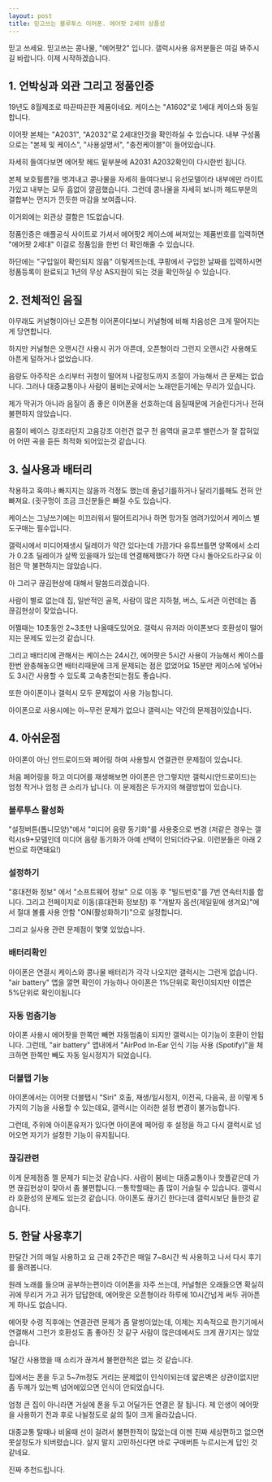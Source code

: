 ```yaml
---
layout: post
title: 믿고쓰는 블루투스 이어폰. 에어팟 2세의 상품성
---
```


믿고 쓰세요. 믿고쓰는 콩나물, "에어팟2" 입니다. 갤럭시사용 유저분들은 여길 봐주시길 바랍니다. 이제 시작하겠습니다.



<h2>1. 언박싱과 외관 그리고 정품인증</h2>
19년도 8월제조로 따끈따끈한 제품이네요. 케이스는 "A1602"로 1세대 케이스와 동일합니다.

이어팟 본체는 "A2031", "A2032"로 2세대인것을 확인하실 수 있습니다.
내부 구성품으로는 "본체 및 케이스", "사용설명서", "충전케이블"이 들어있습니다.

자세히 들여다보면 에어팟 헤드 밑부분에 A2031 A2032확인이 다시한번 됩니다.

본체 보호필름?을 벗겨내고 콩나물을 자세히 들여다보니 유선모델이라 내부에만 라이트가있고 내부는 모두 흠없이 깔끔했습니다.
그런데 콩나물을 자세히 보니까 헤드부분의 결합부는 먼지가 낀듯한 마감을 보여줍니다.

이거외에는 외관상 결함은 1도없습니다.

정품인증은 애플공식 사이트로 가셔서 에어팟2 케이스에 써져있는 제품번호를 입력하면 "에어팟 2세대" 이걸로 정품임을 한번 더 확인해줄 수 있습니다.

하단에는 "구입일이 확인되지 않음" 이렇게뜨는데, 쿠팡에서 구입한 날짜를 입력하시면 정품등록이 완료되고 1년의 무상 AS지원이 되는 것을 확인하실 수 있습니다.




<h2>2. 전체적인 음질</h2>
아무래도 커널형이아닌 오픈형 이어폰이다보니 커널형에 비해 차음성은 크게 떨어지는게 당연합니다.

하지만 커널형은 오랜시간 사용시 귀가 아픈데, 오픈형이라 그런지 오랜시간 사용해도 아픈게 덜하거나 없었습니다.

음량도 아주작은 소리부터 귀청이 떨어져 나갈정도까지 조절이 가능해서 큰 문제는 없습니다. 그러나 대중교통이나 사람이 붐비는곳에서는 노래만듣기에는 무리가 있습니다.

제가 막귀가 아니라 음질이 좀 좋은 이어폰을 선호하는데 음질때문에 거슬린다거나 전혀 불편하지 않았습니다.

음질이 베이스 강조라던지 고음강조 이런건 없구 전 음역대 골고루 밸런스가 잘 잡혀있어 어떤 곡을 듣든 최적화 되어있는것 같습니다.



<h2>3. 실사용과 배터리</h2>
착용하고 혹여나 빠지지는 않을까 걱정도 했는데 줄넘기를하거나 달리기를해도 전혀 안빠져요. (귓구멍이 조금 크신분들은 빠질 수도 있습니다.

케이스는 그냥쓰기에는 미끄러워서 떨어트리거나 하면 망가질 염려가있어서 케이스 별도구매는 필수입니다.

갤럭시에서 미디어재생시 딜레이가 약간 있다는데 가끔가다 유튜브틀면 양쪽에서 소리가 0.2초 딜레이가 살짝 있을때가 있는데 연결해제했다가 하면 다시 돌아오드라구요 이점은 막 불편하지는 않았습니다.

아 그리구 끊김현상에 대해서 말씀드리겠습니다.

사람이 별로 없는데 집, 일반적인 골목, 사람이 많은 지하철, 버스, 도서관 이런데는 좀 끊김현상이 잦았습니다.

어쩔때는 10초동안 2~3초만 나올때도있어요. 갤럭시 유저라 아이폰보다 호환성이 떨어지는 문제도 있는것 같습니다.

그리고 배터리에 관해서는 케이스는 24시간, 에어팟은 5시간 사용이 가능해서 케이스를 한번 완충해놓으면 배터리때문에 크게 문제되는 점은 없었어요 15분만 케이스에 넣어놔도 3시간 사용할 수 있도록 고속충전되는점도 좋습니다.

또한 아이폰이나 갤럭시 모두 문제없이 사용 가능합니다.

아이폰으로 사용시에는 아~무런 문제가 없으나 갤럭시는 약간의 문제점이있습니다.



<h2>4. 아쉬운점</h2>
아이폰이 아닌 안드로이드와 페어링 하여 사용할시 연결관련 문제점이 있습니다.

처음 페어링을 하고 미디어를 재생해보면 아이폰은 안그렇지만 갤럭시(안드로이드)는 엄청 작거나 엄청 큰 소리가 납니다.
이 문제점은 두가지의 해결방법이 있습니다.

<h3>블루투스 활성화</h3> 
"설정버튼(톱니모양)"에서 "미디어 음량 동기화"를 사용중으로 변경 (저같은 경우는 갤럭시s9+모델인데 미디어 음량 동기화가 아예 선택이 안되더라구요. 이런분들은 아래 2번으로 하면돼요!)

<h3>설정하기</h3> 
"휴대전화 정보" 에서 "소프트웨어 정보" 으로 이동 후 "빌드번호"를 7번 연속터치를 합니다. 그리고 전페이지로 이동(휴대전화 정보창) 후 "개발자 옵션(제일밑에 생겨요)"에서 절대 볼륨 사용 안함 "ON(활성화하기)"으로 설정합니다.

그리고 실사용 관련 문제점이 몇몇 있었습니다.

<h3>배터리확인</h3> 
아이폰은 연결시 케이스와 콩나물 배터리가 각각 나오지만 갤럭시는 그런게 없습니다. "air battery" 앱을 깔면 확인이 가능하나 아이폰은 1%단위로 확인이되지만 이앱은 5%단위로 확인이됩니다

<h3>자동 멈춤기능</h3>
아이폰 사용시 에어팟을 한쪽만 빼면 자동멈춤이 되지만 갤럭시는 이기능이 호환이 안됩니다. 그런데, "air battery" 앱내에서 "AirPod In-Ear 인식 기능 사용 (Spotify)"을 체크하면 한쪽만 빼도 자동 일시정지가 되었습니다.

<h3>더블탭 기능</h3> 
아이폰에서는 이어팟 더블탭시 "Siri" 호출, 재생/일시정지, 이전곡, 다음곡, 끔 이렇게 5가지의 기능을 사용할 수 있는데요, 갤럭시는 이러한 설정 변경이 불가능합니다.

그런데, 주위에 아이폰유저가 있다면 아이폰에 페어링 후 설정을 하고 다시 갤럭시로 넘어오면 자기가 설정한 기능이 유지됩니다.

<h3>끊김관련</h3>
이게 문제점중 젤 문제가 되는것 같습니다. 사람이 붐비는 대중교통이나 핫플같은데 가면 끊김현상이 잦아서 좀 불편합니다.ㅡ통학할때는 좀 많이 거슬릴 수 있습니다.
갤럭시라 호환성의 문제도 있는것 같습니다. 아이폰도 끊기긴 한다는데 갤럭시보단 들한것 같습니다.



<h2>5. 한달 사용후기</h2>
한달간 거의 매일 사용하고 요 근래 2주간은 매일 7~8시간 씩 사용하고 나서 다시 후기를 올려봅니다.

원래 노래를 들으며 공부하는편이라 이어폰을 자주 쓰는데, 커널형은 오래들으면 확실히 귀에 무리거 가고 귀가 답답한데, 에어팟은 오픈형이라 하루에 10시간넘게 써두 귀아픈게 하나도 없습니다.

에어팟 수령 직후에는 연결관련 문제가 좀 말썽이었는데, 이제는 지속적으로 한기기에서 연결해서 그런가 호환성도 좀 좋아진 것 같구 사람이 많은데에서도 크게 끊기지는 않았습니다. 

1달간 사용했을 때 소리가 끊겨서 불편한적은 없는 것 같습니다.

집에서는 폰을 두고 5~7m정도 거리는 문제없이 인식이되는데 얇은벽은 상관이없지만 좀 두께가 있는벽 넘어에있으면 인식이 안되었습니다.

엄청 큰 집이 아니라면 거실에 폰을 두고 어딜가든 연결은 잘 됩니다.
제 인생이 에어팟을 사용하기 전과 후로 나뉠정도로 삶의 질이 크게 올라갔습니다.

대중교통 탈때나 비올때 선이 걸려서 불편한적이 많았는데 이젠 진짜 세상편하고 없으면 못살정도가 되버렸습니다.
살지 말지 고민하신다면 바로 구매버튼 누르시는게 답인 것 같네요.

진짜 추천드립니다.